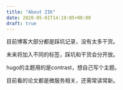 ```yaml
---
title: "About ZIK"
date: 2020-05-01T14:19:05+08:00
draft: true
---
```


目前博客大部分都是踩坑记录，没有太多干货。

未来将加入不同的标签，踩坑和干货会分开放。

hugo的主题用的是contrast，想自己写个主题。

目前看的论文都是微服务相关，还需常读常新。

